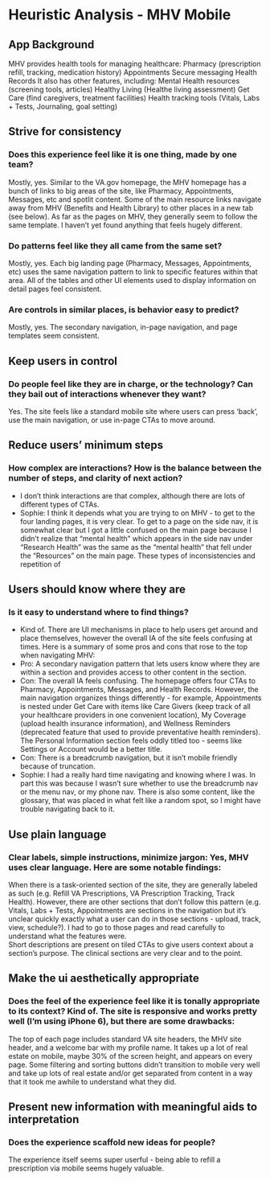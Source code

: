

# Heuristic Analysis - MHV Mobile
## App Background
MHV provides health tools for managing healthcare: 
Pharmacy (prescription refill, tracking, medication history)
Appointments
Secure messaging
Health Records
It also has other features, including: 
Mental Health resources (screening tools, articles) 
Healthy Living (Healthe living assessment) 
Get Care (find caregivers, treatment facilities) 
Health tracking tools (Vitals, Labs + Tests, Journaling, goal setting)

## Strive for consistency
### Does this experience feel like it is one thing, made by one team? 
Mostly, yes. Similar to the VA.gov homepage, the MHV homepage has a bunch of links to big areas of the site, like Pharmacy, Appointments, Messages, etc and spotlit content. Some of the main resource links navigate away from MHV (Benefits and Health Library) to other places in a new tab (see below). As far as the pages on MHV, they generally seem to follow the same template. I haven’t yet found anything that feels hugely different. 
### Do patterns feel like they all came from the same set? 
Mostly, yes. Each big landing page (Pharmacy, Messages, Appointments, etc) uses the same navigation pattern to link to specific features within that area. All of the tables and other UI elements used to display information on detail pages feel consistent.  
### Are controls in similar places, is behavior easy to predict? 
Mostly, yes. The secondary navigation, in-page navigation, and page templates seem consistent. 


## Keep users in control
### Do people feel like they are in charge, or the technology? Can they bail out of interactions whenever they want? 
Yes. The site feels like a standard mobile site where users can press ‘back’, use the main navigation, or use in-page CTAs to move around.
## Reduce users’ minimum steps
### How complex are interactions? How is the balance between the number of steps, and clarity of next action? 
- I don’t think interactions are that complex, although there are lots of different types of CTAs. 
- Sophie: I think it depends what you are trying to on MHV - to get to the four landing pages, it is very clear. To get to a page on the side nav, it is somewhat clear but I got a little confused on the main page because I didn’t realize that “mental health” which appears in the side nav under “Research Health” was the same as the “mental health” that fell under the “Resources” on the main page. These types of inconsistencies and repetition of 
## Users should know where they are
### Is it easy to understand where to find things? 
- Kind of. There are UI mechanisms in place to help users get around and place themselves, however the overall IA of the site feels confusing at times. Here is a summary of some pros and cons that rose to the top when navigating MHV: 
- Pro: A secondary navigation pattern that lets users know where they are within a section and provides access to other content in the section. 
- Con: The overall IA feels confusing. The homepage offers four CTAs to Pharmacy, Appointments, Messages, and Health Records. However, the main navigation organizes things differently - for example, Appointments is nested under Get Care with items like Care Givers (keep track of all your healthcare providers in one convenient location), My Coverage (upload health insurance information), and Wellness Reminders (deprecated feature that used to provide preventative health reminders). The Personal Information section feels oddly titled too - seems like Settings or Account would be a better title. 
- Con: There is a breadcrumb navigation, but it isn’t mobile friendly because of truncation.
- Sophie: I had a really hard time navigating and knowing where I was. In part this was because I wasn’t sure whether to use the breadcrumb nav or the menu nav, or my phone nav. 
There is also some content, like the glossary, that was placed in what felt like a random spot, so I might have trouble navigating back to it. 









## Use plain language
### Clear labels, simple instructions, minimize jargon: Yes, MHV uses clear language. Here are some notable findings: 
When there is a task-oriented section of the site, they are generally labeled as such (e.g. Refill VA Prescriptions, VA Prescription Tracking, Track Health). However, there are other sections that don’t follow this pattern (e.g. Vitals, Labs + Tests, Appointments are sections in the navigation but it’s unclear quickly exactly what a user can do in those sections - upload, track, view, schedule?). I had to go to those pages and read carefully to understand what the features were.  
Short descriptions are present on tiled CTAs to give users context about a section’s purpose.
The clinical sections are very clear and to the point. 
 

## Make the ui aesthetically appropriate
### Does the feel of the experience feel like it is tonally appropriate to its context? Kind of. The site is responsive and works pretty well (I’m using iPhone 6), but there are some drawbacks: 
The top of each page includes standard VA site headers, the MHV site header, and a welcome bar with my profile name. It takes up a lot of real estate on mobile, maybe 30% of the screen height, and appears on every page. 
Some filtering and sorting buttons didn’t transition to mobile very well and take up lots of real estate and/or get separated from content in a way that it took me awhile to understand what they did.
 

## Present new information with meaningful aids to interpretation
### Does the experience scaffold new ideas for people? 
The experience itself seems super userful - being able to refill a prescription via mobile seems hugely valuable. 

